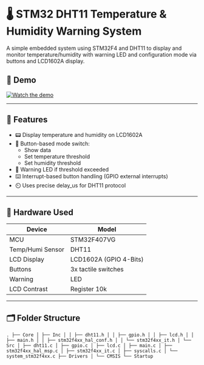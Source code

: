 # 🌡️ STM32 DHT11 Temperature & Humidity Warning System

A simple embedded system using STM32F4 and DHT11 to display and monitor temperature/humidity with warning LED and configuration mode via buttons and LCD1602A display.

## 📸 Demo
[![Watch the demo](https://img.youtube.com/vi/YOUR_VIDEO_ID/0.jpg)]([https://www.youtube.com/watch?v=YOUR_VIDEO_ID](https://youtu.be/YxfCUHxHrRw))

---

## 🚀 Features

- 📟 Display temperature and humidity on LCD1602A
- 🔘 Button-based mode switch:
  - Show data
  - Set temperature threshold
  - Set humidity threshold
- 🚨 Warning LED if threshold exceeded
- ⌨️ Interrupt-based button handling (GPIO external interrupts)
- ⏲️ Uses precise delay_us for DHT11 protocol

---

## 🔧 Hardware Used

| Device         | Model                 |
|----------------|-----------------------|
| MCU            | STM32F407VG           |
| Temp/Humi Sensor | DHT11                |
| LCD Display    | LCD1602A (GPIO 4-Bits) |
| Buttons        | 3x tactile switches    |
| Warning        | LED                    |
|  LCD Contrast  | Register 10k           |
---

## 🗂️ Folder Structure
<pre lang="no-highlight"><code>. ├── Core │ ├── Inc │ │ ├── dht11.h │ │ ├── gpio.h │ │ ├── lcd.h │ │ ├── main.h │ │ ├── stm32f4xx_hal_conf.h │ │ └── stm32f4xx_it.h │ └── Src │ ├── dht11.c │ ├── gpio.c │ ├── lcd.c │ ├── main.c │ ├── stm32f4xx_hal_msp.c │ ├── stm32f4xx_it.c │ ├── syscalls.c │ └── system_stm32f4xx.c ├── Drivers │ └── CMSIS └── Startup </code></pre>
